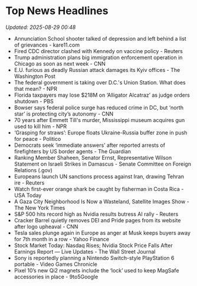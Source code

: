 # Top News Headlines

_Updated: 2025-08-29 00:48_

- Annunciation School shooter talked of depression and left behind a list of grievances - kare11.com
- Fired CDC director clashed with Kennedy on vaccine policy - Reuters
- Trump administration plans big immigration enforcement operation in Chicago as soon as next week - CNN
- E.U. furious as deadly Russian attack damages its Kyiv offices - The Washington Post
- The federal government is taking over D.C.'s Union Station. What does that mean? - NPR
- Florida taxpayers may lose $218M on ‘Alligator Alcatraz’ as judge orders shutdown - PBS
- Bowser says federal police surge has reduced crime in DC, but ‘north star’ is protecting city’s autonomy - CNN
- 70 years after Emmett Till's murder, Mississippi museum acquires gun used to kill him - NPR
- ‘Grasping for straws’: Europe floats Ukraine-Russia buffer zone in push for peace - Politico
- Democrats seek ‘immediate answers’ after reported arrests of firefighters by US border agents - The Guardian
- Ranking Member Shaheen, Senator Ernst, Representative Wilson Statement on Israeli Strikes in Damascus - Senate Committee on Foreign Relations (.gov)
- Europeans launch UN sanctions process against Iran, drawing Tehran ire - Reuters
- Watch first-ever orange shark be caught by fisherman in Costa Rica - USA Today
- A Gaza City Neighborhood Is Now a Wasteland, Satellite Images Show - The New York Times
- S&P 500 hits record high as Nvidia results butress AI rally - Reuters
- Cracker Barrel quietly removes DEI and Pride pages from its website after logo upheaval - CNN
- Tesla sales plunge again in Europe as anger at Musk keeps buyers away for 7th month in a row - Yahoo Finance
- Stock Market Today: Nasdaq Rises; Nvidia Stock Price Falls After Earnings Report — Live Updates - The Wall Street Journal
- Sony is reportedly planning a Nintendo Switch-style PlayStation 6 portable - Video Games Chronicle
- Pixel 10’s new Qi2 magnets include the ‘lock’ used to keep MagSafe accessories in place - 9to5Google